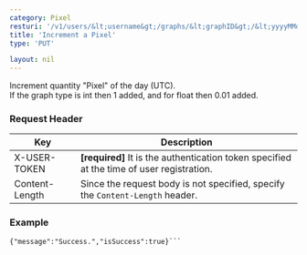 ```yaml
---
category: Pixel
resturi: '/v1/users/&lt;username&gt;/graphs/&lt;graphID&gt;/&lt;yyyyMMdd&gt;/increment'
title: 'Increment a Pixel'
type: 'PUT'

layout: nil
---
```


Increment quantity "Pixel" of the day (UTC).<br>If the graph type is int then 1 added, and for float then 0.01 added.

### Request Header

|Key|Description|
|---|---|
|X-USER-TOKEN|**[required]** It is the authentication token specified at the time of user registration.|
|Content-Length|Since the request body is not specified, specify the `Content-Length` header.|

### Example

```$ curl -X PUT https://pixe.la/v1/users/a-know/graphs/test-graph/increment -H 'X-USER-TOKEN:thisissecret' -H 'Content-Length:0'
{"message":"Success.","isSuccess":true}```
